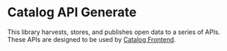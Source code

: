 # Catalog API Generate

This library harvests, stores, and publishes open data to a series of APIs. These APIs are designed to be used by [Catalog Frontend](https://github.com/interra/data-catalog-frontend).
